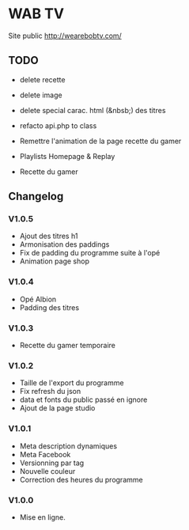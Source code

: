 # WAB TV

Site public http://wearebobtv.com/

## TODO
- delete recette 
- delete image
- delete special carac. html (&nbsb;) des titres
- refacto api.php to class

- Remettre l'animation de la page recette du gamer
- Playlists Homepage & Replay
- Recette du gamer
 
## Changelog

### V1.0.5
- Ajout des titres h1
- Armonisation des paddings
- Fix de padding du programme suite à l'opé
- Animation page shop
### V1.0.4
- Opé Albion
- Padding des titres
### V1.0.3
- Recette du gamer temporaire
### V1.0.2
- Taille de l'export du programme
- Fix refresh du json
- data et fonts du public passé en ignore
- Ajout de la page studio
### V1.0.1
- Meta description dynamiques
- Meta Facebook
- Versionning par tag
- Nouvelle couleur
- Correction des heures du programme
### V1.0.0
- Mise en ligne.